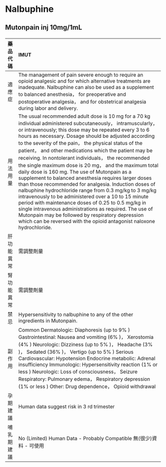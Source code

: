 # Nalbuphine

## Mutonpain inj 10mg/1mL

##### 

| 藥品代碼   | IMUT                                                                                                                                                                                                                                                                                                                                                                                                                                                                                                                                                                                                                                                                                                                                                                                                                                                                                                                                                                                                 |
|:-----------|:-----------------------------------------------------------------------------------------------------------------------------------------------------------------------------------------------------------------------------------------------------------------------------------------------------------------------------------------------------------------------------------------------------------------------------------------------------------------------------------------------------------------------------------------------------------------------------------------------------------------------------------------------------------------------------------------------------------------------------------------------------------------------------------------------------------------------------------------------------------------------------------------------------------------------------------------------------------------------------------------------------|
| 適應症     | The management of pain severe enough to require an opioid analgesic and for which alternative treatments are inadequate. Nalbuphine can also be used as a supplement to balanced anesthesia， for preoperative and postoperative analgesia， and for obstetrical analgesia during labor and delivery.                                                                                                                                                                                                                                                                                                                                                                                                                                                                                                                                                                                                                                                                                                |
| 用法用量   | The usual recommended adult dose is 10 mg for a 70 kg individual administered subcutaneously， intramuscularly， or intravenously; this dose may be repeated every 3 to 6 hours as necessary. Dosage should be adjusted according to the severity of the pain， the physical status of the patient， and other medications which the patient may be receiving. In nontolerant individuals， the recommended the single maximum dose is 20 mg， and the maximum total daily dose is 160 mg. The use of Mutonpain as a supplement to balanced anesthesia requires larger doses than those recommended for analgesia. Induction doses of nalbuphine hydrochloride range from 0.3 mg/kg to 3 mg/kg intravenously to be administered over a 10 to 15 minute period with maintenance doses of 0.25 to 0.5 mg/kg in single intravenous administrations as required. The use of Mutonpain may be followed by respiratory depression which can be reversed with the opioid antagonist naloxone hydrochloride. |
| 肝功能異常 | 需調整劑量                                                                                                                                                                                                                                                                                                                                                                                                                                                                                                                                                                                                                                                                                                                                                                                                                                                                                                                                                                                           |
| 腎功能異常 | 需調整劑量                                                                                                                                                                                                                                                                                                                                                                                                                                                                                                                                                                                                                                                                                                                                                                                                                                                                                                                                                                                           |
| 禁忌       | Hypersensitivity to nalbuphine to any of the other ingredients in Mutonpain.                                                                                                                                                                                                                                                                                                                                                                                                                                                                                                                                                                                                                                                                                                                                                                                                                                                                                                                         |
| 副作用     | Common Dermatologic: Diaphoresis (up to 9% ) Gastrointestinal: Nausea and vomiting (6% )， Xerostomia (4% ) Neurologic: Dizziness (up to 5% )， Headache (3% )， Sedated (36% )， Vertigo (up to 5% ) Serious Cardiovascular: Hypotension Endocrine metabolic: Adrenal insufficiency Immunologic: Hypersensitivity reaction (1% or less ) Neurologic: Loss of consciousness， Seizure Respiratory: Pulmonary edema， Respiratory depression (1% or less ) Other: Drug dependence， Opioid withdrawal                                                                                                                                                                                                                                                                                                                                                                                                                                                                                                 |
| 孕期建議   | Human data suggest risk in 3 rd trimester                                                                                                                                                                                                                                                                                                                                                                                                                                                                                                                                                                                                                                                                                                                                                                                                                                                                                                                                                            |
| 哺乳期建議 | No (Limited) Human Data - Probably Compatible 無(很少)資料 - 可使用                                                                                                                                                                                                                                                                                                                                                                                                                                                                                                                                                                                                                                                                                                                                                                                                                                                                                                                                  |


